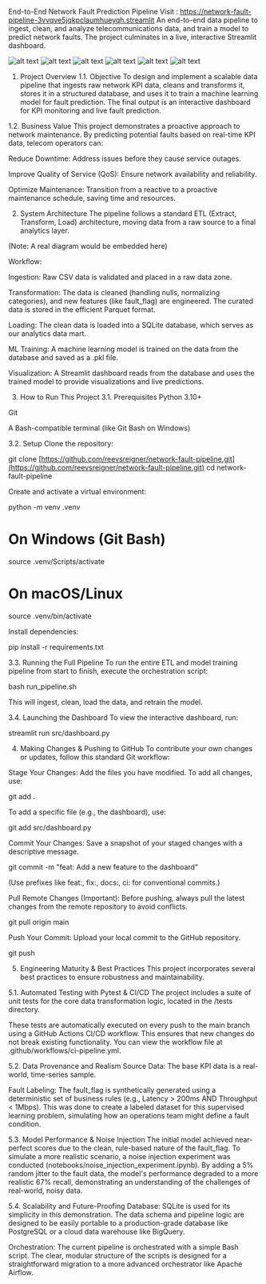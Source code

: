 End-to-End Network Fault Prediction Pipeline
Visit : https://network-fault-pipeline-3vvqve5jqkpclaumhueyqh.streamlit
An end-to-end data pipeline to ingest, clean, and analyze telecommunications data, and train a model to predict network faults. The project culminates in a live, interactive Streamlit dashboard.

![alt text](image.png)
![alt text](image-1.png)
![alt text](image-2.png)
![alt text](image-3.png)
![alt text](image-4.png)
![alt text](image-5.png)
1. Project Overview
1.1. Objective
To design and implement a scalable data pipeline that ingests raw network KPI data, cleans and transforms it, stores it in a structured database, and uses it to train a machine learning model for fault prediction. The final output is an interactive dashboard for KPI monitoring and live fault prediction.

1.2. Business Value
This project demonstrates a proactive approach to network maintenance. By predicting potential faults based on real-time KPI data, telecom operators can:

Reduce Downtime: Address issues before they cause service outages.

Improve Quality of Service (QoS): Ensure network availability and reliability.

Optimize Maintenance: Transition from a reactive to a proactive maintenance schedule, saving time and resources.

2. System Architecture
The pipeline follows a standard ETL (Extract, Transform, Load) architecture, moving data from a raw source to a final analytics layer.

(Note: A real diagram would be embedded here)

Workflow:

Ingestion: Raw CSV data is validated and placed in a raw data zone.

Transformation: The data is cleaned (handling nulls, normalizing categories), and new features (like fault_flag) are engineered. The curated data is stored in the efficient Parquet format.

Loading: The clean data is loaded into a SQLite database, which serves as our analytics data mart.

ML Training: A machine learning model is trained on the data from the database and saved as a .pkl file.

Visualization: A Streamlit dashboard reads from the database and uses the trained model to provide visualizations and live predictions.

3. How to Run This Project
3.1. Prerequisites
Python 3.10+

Git

A Bash-compatible terminal (like Git Bash on Windows)

3.2. Setup
Clone the repository:

git clone [https://github.com/reevsreigner/network-fault-pipeline.git](https://github.com/reevsreigner/network-fault-pipeline.git)
cd network-fault-pipeline

Create and activate a virtual environment:

python -m venv .venv
# On Windows (Git Bash)
source .venv/Scripts/activate
# On macOS/Linux
source .venv/bin/activate

Install dependencies:

pip install -r requirements.txt

3.3. Running the Full Pipeline
To run the entire ETL and model training pipeline from start to finish, execute the orchestration script:

bash run_pipeline.sh

This will ingest, clean, load the data, and retrain the model.

3.4. Launching the Dashboard
To view the interactive dashboard, run:

streamlit run src/dashboard.py

4. Making Changes & Pushing to GitHub
To contribute your own changes or updates, follow this standard Git workflow:

Stage Your Changes: Add the files you have modified. To add all changes, use:

git add .

To add a specific file (e.g., the dashboard), use:

git add src/dashboard.py

Commit Your Changes: Save a snapshot of your staged changes with a descriptive message.

git commit -m "feat: Add a new feature to the dashboard"

(Use prefixes like feat:, fix:, docs:, ci: for conventional commits.)

Pull Remote Changes (Important): Before pushing, always pull the latest changes from the remote repository to avoid conflicts.

git pull origin main

Push Your Commit: Upload your local commit to the GitHub repository.

git push

5. Engineering Maturity & Best Practices
This project incorporates several best practices to ensure robustness and maintainability.

5.1. Automated Testing with Pytest & CI/CD
The project includes a suite of unit tests for the core data transformation logic, located in the /tests directory.

These tests are automatically executed on every push to the main branch using a GitHub Actions CI/CD workflow. This ensures that new changes do not break existing functionality. You can view the workflow file at .github/workflows/ci-pipeline.yml.

5.2. Data Provenance and Realism
Source Data: The base KPI data is a real-world, time-series sample.

Fault Labeling: The fault_flag is synthetically generated using a deterministic set of business rules (e.g., Latency > 200ms AND Throughput < 1Mbps). This was done to create a labeled dataset for this supervised learning problem, simulating how an operations team might define a fault condition.

5.3. Model Performance & Noise Injection
The initial model achieved near-perfect scores due to the clean, rule-based nature of the fault_flag. To simulate a more realistic scenario, a noise injection experiment was conducted (notebooks/noise_injection_experiment.ipynb). By adding a 5% random jitter to the fault data, the model's performance degraded to a more realistic 67% recall, demonstrating an understanding of the challenges of real-world, noisy data.

5.4. Scalability and Future-Proofing
Database: SQLite is used for its simplicity in this demonstration. The data schema and pipeline logic are designed to be easily portable to a production-grade database like PostgreSQL or a cloud data warehouse like BigQuery.

Orchestration: The current pipeline is orchestrated with a simple Bash script. The clear, modular structure of the scripts is designed for a straightforward migration to a more advanced orchestrator like Apache Airflow.